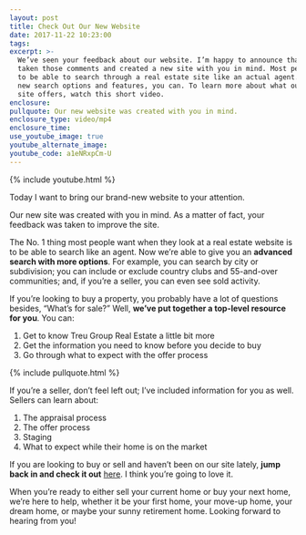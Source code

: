 ```yaml
---
layout: post
title: Check Out Our New Website
date: 2017-11-22 10:23:00
tags:
excerpt: >-
  We’ve seen your feedback about our website. I’m happy to announce that we’ve
  taken those comments and created a new site with you in mind. Most people want
  to be able to search through a real estate site like an actual agent. With our
  new search options and features, you can. To learn more about what our new
  site offers, watch this short video.
enclosure:
pullquote: Our new website was created with you in mind.
enclosure_type: video/mp4
enclosure_time:
use_youtube_image: true
youtube_alternate_image:
youtube_code: a1eNRxpCm-U
---
```



{% include youtube.html %}

Today I want to bring our brand-new website to your attention.

Our new site was created with you in mind. As a matter of fact, your feedback was taken to improve the site.

The No. 1 thing most people want when they look at a real estate website is to be able to search like an agent. Now we’re able to give you an **advanced search with more options**. For example, you can search by city or subdivision; you can include or exclude country clubs and 55-and-over communities; and, if you’re a seller, you can even see sold activity.

If you’re looking to buy a property, you probably have a lot of questions besides, “What’s for sale?” Well, **we’ve put together a top-level resource for you**. You can:

1. Get to know Treu Group Real Estate a little bit more
2. Get the information you need to know before you decide to buy
3. Go through what to expect with the offer process

{% include pullquote.html %}

If you’re a seller, don’t feel left out; I’ve included information for you as well. Sellers can learn about:

1. The appraisal process
2. The offer process
3. Staging
4. What to expect while their home is on the market

If you are looking to buy or sell and haven’t been on our site lately, **jump back in and check it out** [here](http://www.treugroup.com/). I think you’re going to love it.

When you’re ready to either sell your current home or buy your next home, we’re here to help, whether it be your first home, your move-up home, your dream home, or maybe your sunny retirement home. Looking forward to hearing from you!